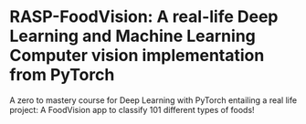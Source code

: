 # RASP-FoodVision: A real-life Deep Learning and Machine Learning Computer vision implementation from PyTorch 
A zero to mastery course for Deep Learning with PyTorch entailing a real life project: A FoodVision app to classify 101 different types of foods!
